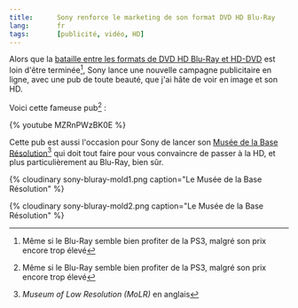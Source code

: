 ```yaml
---
title:      Sony renforce le marketing de son format DVD HD Blu-Ray
lang:       fr
tags:       [publicité, vidéo, HD]
---
```


Alors que la [bataille entre les formats de DVD HD Blu-Ray et HD-DVD](http://www.marketing-planet.com/articles/dvd-marketing-war-sonyaeurotms-blu-ray-against-toshibaaeurotms-hd-dvd-91.html) est loin d'être terminée[^1], Sony lance une nouvelle campagne publicitaire en ligne, avec une pub de toute beauté, que j'ai hâte de voir en image et son HD.

[^1]: Même si le Blu-Ray semble bien profiter de la PS3, malgré son prix encore trop élevé

Voici cette fameuse pub[^1] :

{% youtube MZRnPWzBK0E %}

Cette pub est aussi l'occasion pour Sony de lancer son [Musée de la Base Résolution](http://www.blu-ray.sony-europe.com/)[^2] qui doit tout faire pour vous convaincre de passer à la HD, et plus particulièrement au Blu-Ray, bien sûr.

{% cloudinary sony-bluray-mold1.png caption="Le Musée de la Base Résolution" %}

{% cloudinary sony-bluray-mold2.png caption="Le Musée de la Base Résolution" %}

[^1]: Désolé pour la faible qualité, la [version fournie par Sony](http://www.blu-ray.sony-europe.com/player/player.php?lang=fr) se lance automatiquement et le code HTML proposé est pourri...

[^2]: *Museum of Low Resolution (MoLR)* en anglais
